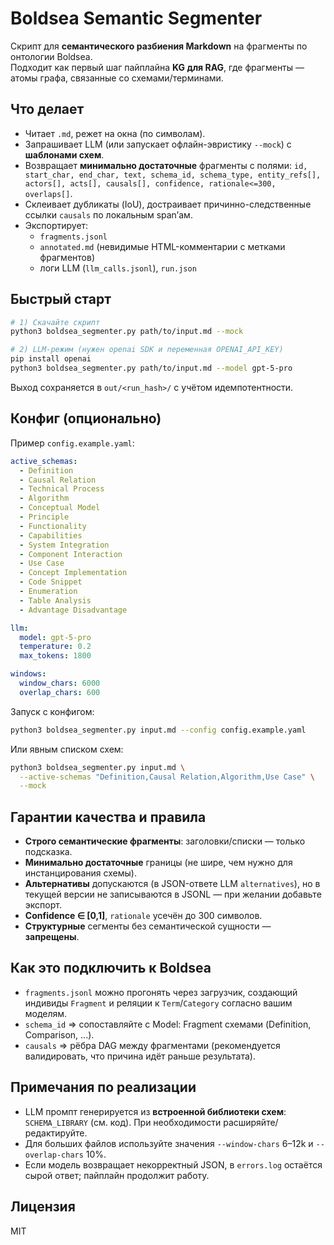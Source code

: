 # Boldsea Semantic Segmenter

Скрипт для **семантического разбиения Markdown** на фрагменты по онтологии Boldsea.  
Подходит как первый шаг пайплайна **KG для RAG**, где фрагменты — атомы графа, связанные со схемами/терминами.

## Что делает
- Читает `.md`, режет на окна (по символам).
- Запрашивает LLM (или запускает офлайн-эвристику `--mock`) с **шаблонами схем**.
- Возвращает **минимально достаточные** фрагменты с полями:
  `id, start_char, end_char, text, schema_id, schema_type, entity_refs[], actors[], acts[], causals[], confidence, rationale<=300, overlaps[]`.
- Склеивает дубликаты (IoU), достраивает причинно-следственные ссылки `causals` по локальным span’ам.
- Экспортирует:
  - `fragments.jsonl`
  - `annotated.md` (невидимые HTML-комментарии с метками фрагментов)
  - логи LLM (`llm_calls.jsonl`), `run.json`

## Быстрый старт

```bash
# 1) Скачайте скрипт
python3 boldsea_segmenter.py path/to/input.md --mock

# 2) LLM-режим (нужен openai SDK и переменная OPENAI_API_KEY)
pip install openai
python3 boldsea_segmenter.py path/to/input.md --model gpt-5-pro
```

Выход сохраняется в `out/<run_hash>/` с учётом идемпотентности.

## Конфиг (опционально)

Пример `config.example.yaml`:

```yaml
active_schemas:
  - Definition
  - Causal Relation
  - Technical Process
  - Algorithm
  - Conceptual Model
  - Principle
  - Functionality
  - Capabilities
  - System Integration
  - Component Interaction
  - Use Case
  - Concept Implementation
  - Code Snippet
  - Enumeration
  - Table Analysis
  - Advantage Disadvantage

llm:
  model: gpt-5-pro
  temperature: 0.2
  max_tokens: 1800

windows:
  window_chars: 6000
  overlap_chars: 600
```

Запуск с конфигом:
```bash
python3 boldsea_segmenter.py input.md --config config.example.yaml
```

Или явным списком схем:
```bash
python3 boldsea_segmenter.py input.md \
  --active-schemas "Definition,Causal Relation,Algorithm,Use Case" \
  --mock
```

## Гарантии качества и правила
- **Строго семантические фрагменты**: заголовки/списки — только подсказка.
- **Минимально достаточные** границы (не шире, чем нужно для инстанцирования схемы).
- **Альтернативы** допускаются (в JSON-ответе LLM `alternatives`), но в текущей версии не записываются в JSONL — при желании добавьте экспорт.
- **Confidence ∈ [0,1]**, `rationale` усечён до 300 символов.
- **Структурные** сегменты без семантической сущности — **запрещены**.

## Как это подключить к Boldsea
- `fragments.jsonl` можно прогонять через загрузчик, создающий индивиды `Fragment` и реляции к `Term`/`Category` согласно вашим моделям.
- `schema_id` => сопоставляйте с Model: Fragment схемами (Definition, Comparison, ...).
- `causals` => рёбра DAG между фрагментами (рекомендуется валидировать, что причина идёт раньше результата).

## Примечания по реализации
- LLM промпт генерируется из **встроенной библиотеки схем**: `SCHEMA_LIBRARY` (см. код). При необходимости расширяйте/редактируйте.
- Для больших файлов используйте значения `--window-chars` 6–12k и `--overlap-chars` 10%.
- Если модель возвращает некорректный JSON, в `errors.log` остаётся сырой ответ; пайплайн продолжит работу.

## Лицензия
MIT

